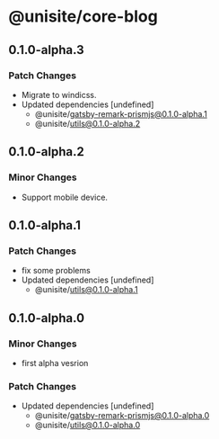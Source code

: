 # @unisite/core-blog

## 0.1.0-alpha.3

### Patch Changes

- Migrate to windicss.
- Updated dependencies [undefined]
  - @unisite/gatsby-remark-prismjs@0.1.0-alpha.1
  - @unisite/utils@0.1.0-alpha.2

## 0.1.0-alpha.2

### Minor Changes

- Support mobile device.

## 0.1.0-alpha.1

### Patch Changes

- fix some problems
- Updated dependencies [undefined]
  - @unisite/utils@0.1.0-alpha.1

## 0.1.0-alpha.0

### Minor Changes

- first alpha vesrion

### Patch Changes

- Updated dependencies [undefined]
  - @unisite/gatsby-remark-prismjs@0.1.0-alpha.0
  - @unisite/utils@0.1.0-alpha.0
